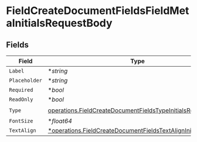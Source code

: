 # FieldCreateDocumentFieldsFieldMetaInitialsRequestBody


## Fields

| Field                                                                                                                                        | Type                                                                                                                                         | Required                                                                                                                                     | Description                                                                                                                                  |
| -------------------------------------------------------------------------------------------------------------------------------------------- | -------------------------------------------------------------------------------------------------------------------------------------------- | -------------------------------------------------------------------------------------------------------------------------------------------- | -------------------------------------------------------------------------------------------------------------------------------------------- |
| `Label`                                                                                                                                      | **string*                                                                                                                                    | :heavy_minus_sign:                                                                                                                           | N/A                                                                                                                                          |
| `Placeholder`                                                                                                                                | **string*                                                                                                                                    | :heavy_minus_sign:                                                                                                                           | N/A                                                                                                                                          |
| `Required`                                                                                                                                   | **bool*                                                                                                                                      | :heavy_minus_sign:                                                                                                                           | N/A                                                                                                                                          |
| `ReadOnly`                                                                                                                                   | **bool*                                                                                                                                      | :heavy_minus_sign:                                                                                                                           | N/A                                                                                                                                          |
| `Type`                                                                                                                                       | [operations.FieldCreateDocumentFieldsTypeInitialsRequestBody2](../../models/operations/fieldcreatedocumentfieldstypeinitialsrequestbody2.md) | :heavy_check_mark:                                                                                                                           | N/A                                                                                                                                          |
| `FontSize`                                                                                                                                   | **float64*                                                                                                                                   | :heavy_minus_sign:                                                                                                                           | N/A                                                                                                                                          |
| `TextAlign`                                                                                                                                  | [*operations.FieldCreateDocumentFieldsTextAlignInitials](../../models/operations/fieldcreatedocumentfieldstextaligninitials.md)              | :heavy_minus_sign:                                                                                                                           | N/A                                                                                                                                          |